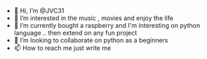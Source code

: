 - 👋 Hi, I’m @JVC31
- 👀 I’m interested in the music , movies and enjoy the life
- 🌱 I’m currently bought a raspberry and I'm interesting on python language .. then extend on any fun project
- 💞️ I’m looking to collaborate on python as a beginners
- 📫 How to reach me  just write me

<!---
JVC31/JVC31 is a ✨ special ✨ repository because its `README.md` (this file) appears on your GitHub profile.
You can click the Preview link to take a look at your changes.
--->
